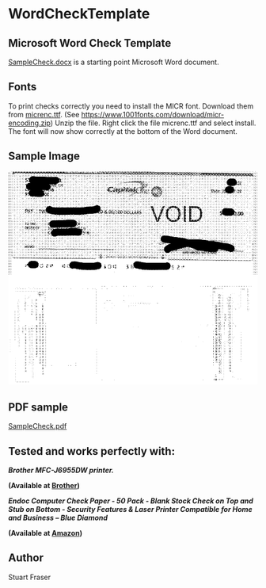 # WordCheckTemplate
## Microsoft Word Check Template


[SampleCheck.docx](/SampleCheck.docx) is a starting point Microsoft Word document.


## Fonts

To print checks correctly you need to install the MICR font. Download them from [micrenc.ttf](/https://github.com/fraseracct/WordCheckTemplate/blob/main/DigitalGraphicLabs/micrenc.ttf). (See https://www.1001fonts.com/download/micr-encoding.zip) Unzip the file. Right click the file micrenc.ttf and select install. The font will now show correctly at the bottom of the Word document.


## Sample Image

![SampleCheck.png](SampleCheck.png)


## PDF sample

[SampleCheck.pdf](/SampleCheck.pdf)


## Tested and works perfectly with:

***Brother MFC-J6955DW printer.***

**(Available at [Brother](https://www.brother-usa.com/products/mfcj6955dw))**

***Endoc Computer Check Paper - 50 Pack - Blank Stock Check on Top and Stub on Bottom - Security Features & Laser Printer Compatible for Home and Business – Blue Diamond***

**(Available at [Amazon](https://www.amazon.com/dp/B084BXRVZT?psc=1&ref=ppx_yo2ov_dt_b_product_details))**


## Author
Stuart Fraser
